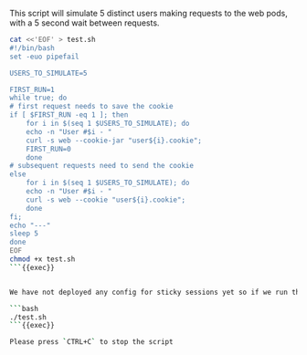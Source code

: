 

This script will simulate 5 distinct users making requests to the web pods, with a 5 second wait between requests.

```bash
cat <<'EOF' > test.sh
#!/bin/bash
set -euo pipefail

USERS_TO_SIMULATE=5

FIRST_RUN=1
while true; do 
# first request needs to save the cookie
if [ $FIRST_RUN -eq 1 ]; then 
    for i in $(seq 1 $USERS_TO_SIMULATE); do 
    echo -n "User #$i - "
    curl -s web --cookie-jar "user${i}.cookie"; 
    FIRST_RUN=0
    done
# subsequent requests need to send the cookie
else 
    for i in $(seq 1 $USERS_TO_SIMULATE); do
    echo -n "User #$i - "
    curl -s web --cookie "user${i}.cookie"; 
    done
fi;
echo "---"
sleep 5
done
EOF
chmod +x test.sh
```{{exec}}


We have not deployed any config for sticky sessions yet so if we run the script, we should see that each "user" will be served a response from a random pod.

```bash
./test.sh
```{{exec}}

Please press `CTRL+C` to stop the script